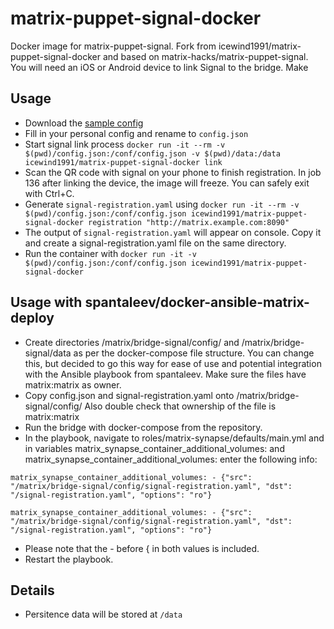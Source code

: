 # matrix-puppet-signal-docker

Docker image for matrix-puppet-signal. Fork from icewind1991/matrix-puppet-signal-docker and based on matrix-hacks/matrix-puppet-signal. You will need an iOS or Android device to link Signal to the bridge. Make 

## Usage

- Download the [sample config](https://github.com/matrix-hacks/matrix-puppet-signal/blob/master/config.sample.json)
- Fill in your personal config and rename to `config.json`
- Start signal link process `docker run -it --rm -v $(pwd)/config.json:/conf/config.json -v $(pwd)/data:/data icewind1991/matrix-puppet-signal-docker link`
- Scan the QR code with signal on your phone to finish registration. In job 136 after linking the device, the image will freeze. You can safely exit with Ctrl+C.
- Generate `signal-registration.yaml` using `docker run -it --rm -v $(pwd)/config.json:/conf/config.json icewind1991/matrix-puppet-signal-docker registration "http://matrix.example.com:8090"`
- The output of `signal-registration.yaml` will appear on console. Copy it and create a signal-registration.yaml file on the same directory.
- Run the container with `docker run -it -v $(pwd)/config.json:/conf/config.json icewind1991/matrix-puppet-signal-docker`

## Usage with spantaleev/docker-ansible-matrix-deploy

- Create directories /matrix/bridge-signal/config/ and /matrix/bridge-signal/data as per the docker-compose file structure. You can change this, but decided to go this way for ease of use and potential integration with the Ansible playbook from spantaleev. Make sure the files have matrix:matrix as owner.
- Copy config.json and signal-registration.yaml onto /matrix/bridge-signal/config/ Also double check that ownership of the file is matrix:matrix
- Run the bridge with docker-compose from the repository.
- In the playbook, navigate to roles/matrix-synapse/defaults/main.yml and in variables matrix_synapse_container_additional_volumes: and matrix_synapse_container_additional_volumes: enter the following info:

`matrix_synapse_container_additional_volumes: - {"src": "/matrix/bridge-signal/config/signal-registration.yaml", "dst": "/signal-registration.yaml", "options": "ro"}`

`matrix_synapse_container_additional_volumes: - {"src": "/matrix/bridge-signal/config/signal-registration.yaml", "dst": "/signal-registration.yaml", "options": "ro"}`

- Please note that the - before { in both values is included.
- Restart the playbook.

## Details

- Persitence data will be stored at `/data`

